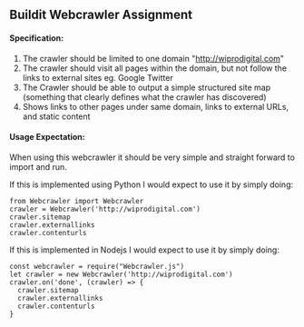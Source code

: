 ## Buildit Webcrawler Assignment

#### Specification:
1. The crawler should be limited to one domain "http://wiprodigital.com"
2. The crawler should visit all pages within the domain, but not follow the links to external sites eg. Google Twitter
3. The Crawler should be able to output a simple structured site map (something that clearly defines what the crawler has discovered)
4. Shows links to other pages under same domain, links to external URLs, and static content

#### Usage Expectation:

When using this webcrawler it should be very simple and straight forward to import and run.

If this is implemented using Python I would expect to use it by simply doing:

```
from Webcrawler import Webcrawler
crawler = Webcrawler('http://wiprodigital.com')
crawler.sitemap
crawler.externallinks
crawler.contenturls
```

If this is implemented in Nodejs I would expect to use it by simply doing:

```
const webcrawler = require("Webcrawler.js")
let crawler = new Webcrawler('http://wiprodigital.com')
crawler.on('done', (crawler) => {
  crawler.sitemap
  crawler.externallinks
  crawler.contenturls
}
```
